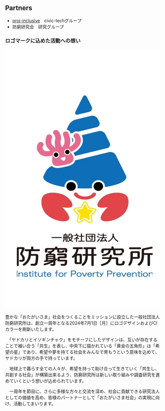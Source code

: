 ## Partners

- [proj-inclusive](https://www.proj-inclusive.org)　civic-techグループ
- 防窮研究会　研究グループ

### ロゴマークに込めた活動への想い

![](/image/枠アリ_rogo01.jpg?third)

豊かな「おたがいさま」社会をつくることをミッションに設立した一般社団法人防窮研究所は、創立一周年となる2024年7月1日［月］にロゴデザインおよびCIカラーを刷新いたします。

　「ヤドカリとイソギンチャク」をモチーフにしたデザインは、互いが存在することで補い合う「共生」を表し、中央下に描かれている「黄金の五角形」は「希望の星」であり、希望や夢を持てる社会をみんなで育もうという意味を込めて、ヤドカリが両方の手で持っています。

　地球上で暮らす全ての人々が、希望を持って助け合って生きていく「共生し、共創する社会」が構築出来るよう、防窮研究所は新しい取り組みや調査研究を進めていくという想いが込められています。

　一周年を節目に、さらに多様な方々と交流を深め、社会に貢献できる研究法人としての価値を高め、皆様のパートナーとして「おたがいさま社会」の実現に向け、活動してまいります。

